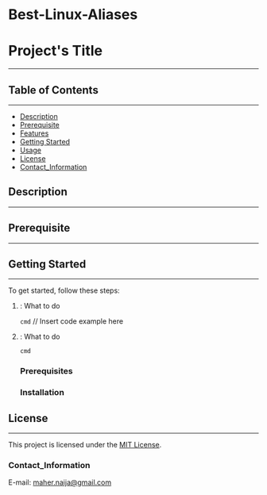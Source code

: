 # Best-Linux-Aliases
# Project's Title
---

## Table of Contents
---
- [Description](#description)
- [Prerequisite](#Prerequisites)
- [Features](#features)
- [Getting Started](#getting-started)
- [Usage](#usage)
- [License](#license)
- [Contact_Information](#Contact_Information)

## Description
---

##  Prerequisite
---

## Getting Started
---
To get started, follow these steps:
1. : What to do
   
   `cmd`
   // Insert code example here
   
3. : What to do
   
   `cmd`

   ### Prerequisites
   ### Installation

## License
---
This project is licensed under the [MIT License](LICENSE).


### Contact_Information
 E-mail: maher.naija@gmail.com




